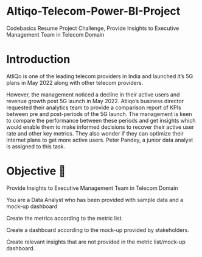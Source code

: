# Altiqo-Telecom-Power-BI-Project
Codebasics Resume Project Challenge, Provide Insights to Executive Management Team in Telecom Domain

# Introduction
AtliQo is one of the leading telecom providers in India and launched it’s 5G plans in May 2022 along with other telecom providers.

However, the management noticed a decline in their active users and revenue growth post 5G launch in May 2022. Atliqo’s business director requested their analytics team to provide a comparison report of KPIs between pre and post-periods of the 5G launch. The management is keen to compare the performance between these periods and get insights which would enable them to make informed decisions to recover their active user rate and other key metrics. They also wonder if they can optimize their internet plans to get more active users.  Peter Pandey, a junior data analyst is assigned to this task.

# Objective 🎯
   Provide Insights to Executive Management Team in Telecom Domain

   You are a Data Analyst who has been provided with sample data and a mock-up dashboard

   Create the metrics according to the metric list.

   Create a dashboard according to the mock-up provided by stakeholders.

   Create relevant insights that are not provided in the metric list/mock-up dashboard.
